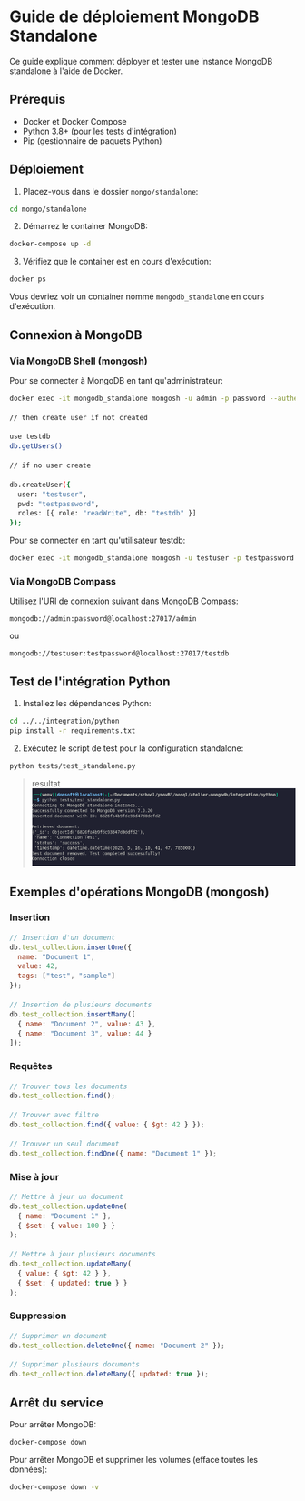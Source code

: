 # Guide de déploiement MongoDB Standalone

Ce guide explique comment déployer et tester une instance MongoDB standalone à l'aide de Docker.

## Prérequis

- Docker et Docker Compose
- Python 3.8+ (pour les tests d'intégration)
- Pip (gestionnaire de paquets Python)

## Déploiement

1. Placez-vous dans le dossier `mongo/standalone`:

```bash
cd mongo/standalone
```

2. Démarrez le container MongoDB:

```bash
docker-compose up -d
```

3. Vérifiez que le container est en cours d'exécution:

```bash
docker ps
```

Vous devriez voir un container nommé `mongodb_standalone` en cours d'exécution.

## Connexion à MongoDB

### Via MongoDB Shell (mongosh)

Pour se connecter à MongoDB en tant qu'administrateur:

```bash
docker exec -it mongodb_standalone mongosh -u admin -p password --authenticationDatabase admin

// then create user if not created

use testdb
db.getUsers()

// if no user create

db.createUser({
  user: "testuser",
  pwd: "testpassword",
  roles: [{ role: "readWrite", db: "testdb" }]
});
```

Pour se connecter en tant qu'utilisateur testdb:

```bash
docker exec -it mongodb_standalone mongosh -u testuser -p testpassword --authenticationDatabase admin testdb
```

### Via MongoDB Compass

Utilisez l'URI de connexion suivant dans MongoDB Compass:

```
mongodb://admin:password@localhost:27017/admin
```

ou

```
mongodb://testuser:testpassword@localhost:27017/testdb
```

## Test de l'intégration Python

1. Installez les dépendances Python:

```bash
cd ../../integration/python
pip install -r requirements.txt
```

2. Exécutez le script de test pour la configuration standalone:

```bash
python tests/test_standalone.py
```
> resultat
![](./image.png)

## Exemples d'opérations MongoDB (mongosh)
### Insertion

```javascript
// Insertion d'un document
db.test_collection.insertOne({
  name: "Document 1",
  value: 42,
  tags: ["test", "sample"]
});

// Insertion de plusieurs documents
db.test_collection.insertMany([
  { name: "Document 2", value: 43 },
  { name: "Document 3", value: 44 }
]);
```

### Requêtes

```javascript
// Trouver tous les documents
db.test_collection.find();

// Trouver avec filtre
db.test_collection.find({ value: { $gt: 42 } });

// Trouver un seul document
db.test_collection.findOne({ name: "Document 1" });
```

### Mise à jour

```javascript
// Mettre à jour un document
db.test_collection.updateOne(
  { name: "Document 1" },
  { $set: { value: 100 } }
);

// Mettre à jour plusieurs documents
db.test_collection.updateMany(
  { value: { $gt: 42 } },
  { $set: { updated: true } }
);
```

### Suppression

```javascript
// Supprimer un document
db.test_collection.deleteOne({ name: "Document 2" });

// Supprimer plusieurs documents
db.test_collection.deleteMany({ updated: true });
```

## Arrêt du service

Pour arrêter MongoDB:

```bash
docker-compose down
```

Pour arrêter MongoDB et supprimer les volumes (efface toutes les données):

```bash
docker-compose down -v
```